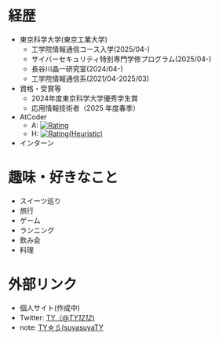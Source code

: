# 経歴
- 東京科学大学(東京工業大学)
  - 工学院情報通信コース入学(2025/04-)
  - サイバーセキュリティ特別専門学修プログラム(2025/04-)
  - 長谷川晶一研究室(2024/04-)
  - 工学院情報通信系(2021/04-2025/03)
- 資格・受賞等
  - 2024年度東京科学大学優秀学生賞
  - 応用情報技術者（2025 年度春季）
- AtCoder
  - A: [![Rating](https://badgen.org/img/atcoder/suyasuyaTY/rating/algorithm?style=flat-square)](https://atcoder.jp/users/suyasuyaTY?contestType=algo)
  - H: [![Rating(Heuristic)](https://badgen.org/img/atcoder/suyasuyaTY/rating/heuristic?style=flat-square)](https://atcoder.jp/users/suyasuyaTY?contestType=heuristic)
- インターン

# 趣味・好きなこと
- スイーツ巡り
- 旅行
- ゲーム
- ランニング
- 飲み会
- 料理

# 外部リンク
- 個人サイト(作成中)
- Twitter: [TY（@_TY1212_)](https://x.com/_TY1212_)
- note: [TY☆彡(suyasuyaTY](https://note.com/suyasuya_ty)  
